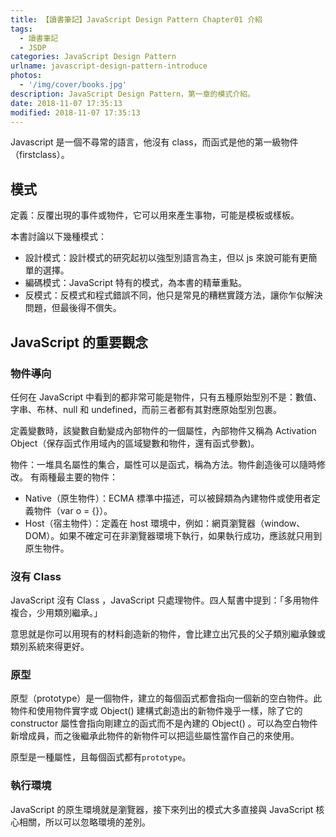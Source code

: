 ```yaml
---
title: 【讀書筆記】JavaScript Design Pattern Chapter01 介紹
tags:
  - 讀書筆記
  - JSDP
categories: JavaScript Design Pattern
urlname: javascript-design-pattern-introduce
photos:
  - '/img/cover/books.jpg'
description: JavaScript Design Pattern，第一章的模式介紹。
date: 2018-11-07 17:35:13
modified: 2018-11-07 17:35:13
---
```


<!--more-->

Javascript 是一個不尋常的語言，他沒有 class，而函式是他的第一級物件（firstclass）。

## 模式

定義：反覆出現的事件或物件，它可以用來產生事物，可能是模板或樣板。

本書討論以下幾種模式：

- 設計模式：設計模式的研究起初以強型別語言為主，但以 js 來說可能有更簡單的選擇。
- 編碼模式：JavaScript 特有的模式，為本書的精華重點。
- 反模式：反模式和程式錯誤不同，他只是常見的糟糕實踐方法，讓你乍似解決問題，但最後得不償失。

## JavaScript 的重要觀念

### 物件導向

任何在 JavaScript 中看到的都非常可能是物件，只有五種原始型別不是：數值、字串、布林、null 和 undefined，而前三者都有其對應原始型別包裹。

定義變數時，該變數自動變成內部物件的一個屬性，內部物件又稱為 Activation Object（保存函式作用域內的區域變數和物件，還有函式參數)。

物件：一堆具名屬性的集合，屬性可以是函式，稱為方法。物件創造後可以隨時修改。
有兩種最主要的物件：

- Native（原生物件）：ECMA 標準中描述，可以被歸類為內建物件或使用者定義物件（var o = {}）。
- Host（宿主物件）：定義在 host 環境中，例如：網頁瀏覽器（window、DOM）。如果不確定可在非瀏覽器環境下執行，如果執行成功，應該就只用到原生物件。

### 沒有 Class

JavaScript 沒有 Class ，JavaScript 只處理物件。四人幫書中提到：「多用物件複合，少用類別繼承。」

意思就是你可以用現有的材料創造新的物件，會比建立出冗長的父子類別繼承鍊或類別系統來得更好。

### 原型

原型（prototype）是一個物件，建立的每個函式都會指向一個新的空白物件。此物件和使用物件實字或 Object() 建構式創造出的新物件幾乎一樣，除了它的 constructor 屬性會指向剛建立的函式而不是內建的 Object() 。可以為空白物件新增成員，而之後繼承此物件的新物件可以把這些屬性當作自己的來使用。

原型是一種屬性，且每個函式都有`prototype`。

### 執行環境

JavaScript 的原生環境就是瀏覽器，接下來列出的模式大多直接與 JavaScript 核心相關，所以可以忽略環境的差別。
